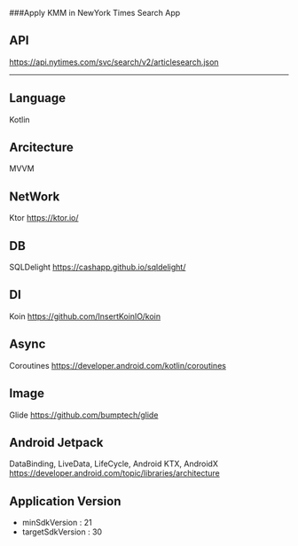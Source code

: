 ###Apply KMM in NewYork Times Search App

## API  
https://api.nytimes.com/svc/search/v2/articlesearch.json

* * *
   
## Language
Kotlin

## Arcitecture
MVVM

## NetWork
Ktor
https://ktor.io/

## DB
SQLDelight
https://cashapp.github.io/sqldelight/

## DI
Koin
https://github.com/InsertKoinIO/koin

## Async
Coroutines
https://developer.android.com/kotlin/coroutines

## Image
Glide
https://github.com/bumptech/glide

## Android Jetpack
DataBinding, LiveData, LifeCycle, Android KTX, AndroidX
https://developer.android.com/topic/libraries/architecture

## Application Version
* minSdkVersion : 21
* targetSdkVersion : 30
